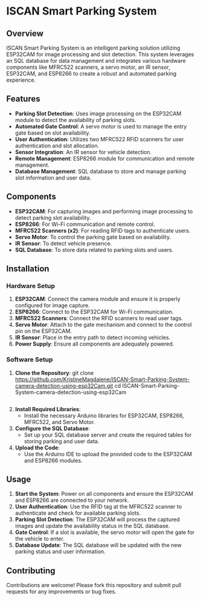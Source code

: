 # ISCAN Smart Parking System

## Overview
ISCAN Smart Parking System is an intelligent parking solution utilizing ESP32CAM for image processing and slot detection. This system leverages an SQL database for data management and integrates various hardware components like MFRC522 scanners, a servo motor, an IR sensor, ESP32CAM, and ESP8266 to create a robust and automated parking experience.

## Features
- **Parking Slot Detection**: Uses image processing on the ESP32CAM module to detect the availability of parking slots.
- **Automated Gate Control**: A servo motor is used to manage the entry gate based on slot availability.
- **User Authentication**: Utilizes two MFRC522 RFID scanners for user authentication and slot allocation.
- **Sensor Integration**: An IR sensor for vehicle detection.
- **Remote Management**: ESP8266 module for communication and remote management.
- **Database Management**: SQL database to store and manage parking slot information and user data.

## Components
- **ESP32CAM**: For capturing images and performing image processing to detect parking slot availability.
- **ESP8266**: For Wi-Fi communication and remote control.
- **MFRC522 Scanners (x2)**: For reading RFID tags to authenticate users.
- **Servo Motor**: To control the parking gate based on availability.
- **IR Sensor**: To detect vehicle presence.
- **SQL Database**: To store data related to parking slots and users.

## Installation

### Hardware Setup
1. **ESP32CAM**: Connect the camera module and ensure it is properly configured for image capture.
2. **ESP8266**: Connect to the ESP32CAM for Wi-Fi communication.
3. **MFRC522 Scanners**: Connect the RFID scanners to read user tags.
4. **Servo Motor**: Attach to the gate mechanism and connect to the control pin on the ESP32CAM.
5. **IR Sensor**: Place in the entry path to detect incoming vehicles.
6. **Power Supply**: Ensure all components are adequately powered.

### Software Setup
1. **Clone the Repository**:
git clone https://github.com/KristineMagdalene/ISCAN-Smart-Parking-System-camera-detection-using-esp32Cam.git
    cd ISCAN-Smart-Parking-System-camera-detection-using-esp32Cam
    ```
2. **Install Required Libraries**:
    - Install the necessary Arduino libraries for ESP32CAM, ESP8266, MFRC522, and Servo Motor.
3. **Configure the SQL Database**:
    - Set up your SQL database server and create the required tables for storing parking and user data.
4. **Upload the Code**:
    - Use the Arduino IDE to upload the provided code to the ESP32CAM and ESP8266 modules.

## Usage
1. **Start the System**: Power on all components and ensure the ESP32CAM and ESP8266 are connected to your network.
2. **User Authentication**: Use the RFID tag at the MFRC522 scanner to authenticate and check for available parking slots.
3. **Parking Slot Detection**: The ESP32CAM will process the captured images and update the availability status in the SQL database.
4. **Gate Control**: If a slot is available, the servo motor will open the gate for the vehicle to enter.
5. **Database Update**: The SQL database will be updated with the new parking status and user information.

## Contributing
Contributions are welcome! Please fork this repository and submit pull requests for any improvements or bug fixes.

